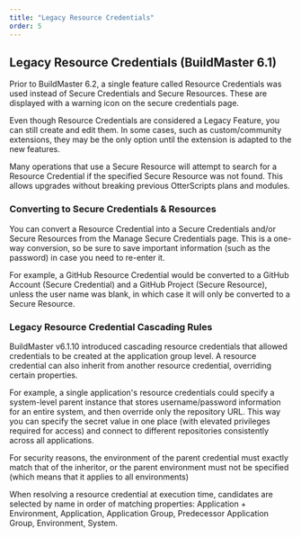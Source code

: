 ```yaml
---
title: "Legacy Resource Credentials"
order: 5
---
```


## Legacy Resource Credentials (BuildMaster 6.1)
Prior to BuildMaster 6.2, a single feature called Resource Credentials was used instead of Secure Credentials and Secure Resources. These are displayed with a warning icon on the secure credentials page.

Even though Resource Credentials are considered a Legacy Feature, you can still create and edit them. In some cases, such as custom/community extensions, they may be the only option until the extension is adapted to the new features.

Many operations that use a Secure Resource will attempt to search for a Resource Credential if the specified Secure Resource was not found. This allows upgrades without breaking previous OtterScripts plans and modules.

### Converting to Secure Credentials & Resources
You can convert a Resource Credential into a Secure Credentials and/or Secure Resources from the Manage Secure Credentials page. This is a one-way conversion, so be sure to save important information (such as the password) in case you need to re-enter it.

For example, a GitHub Resource Credential would be converted to a GitHub Account (Secure Credential) and a GitHub Project (Secure Resource), unless the user name was blank, in which case it will only be converted to a Secure Resource.

### Legacy Resource Credential Cascading Rules

BuildMaster v6.1.10 introduced cascading resource credentials that allowed credentials to be created at the application group level. A resource credential can also inherit from another resource credential, overriding certain properties.

For example, a single application's resource credentials could specify a system-level parent instance that stores username/password information for an entire system, and then override only the repository URL. This way you can specify the secret value in one place (with elevated privileges required for access) and connect to different repositories consistently across all applications.

For security reasons, the environment of the parent credential must exactly match that of the inheritor, or the parent environment must not be specified (which means that it applies to all environments)

When resolving a resource credential at execution time, candidates are selected by name in order of matching properties: Application + Environment, Application, Application Group, Predecessor Application Group, Environment, System.